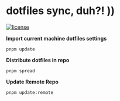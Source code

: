 # dotfiles sync, duh?! ))
[![license](https://img.shields.io/github/license/DAVFoundation/captain-n3m0.svg?style=flat-square)](LICENSE)

__Import current machine dotfiles settings__
```
pnpm update
```

__Distribute dotfiles in repo__
```
pnpm spread
```

__Update Remote Repo__
```
pnpm update:remote
```

